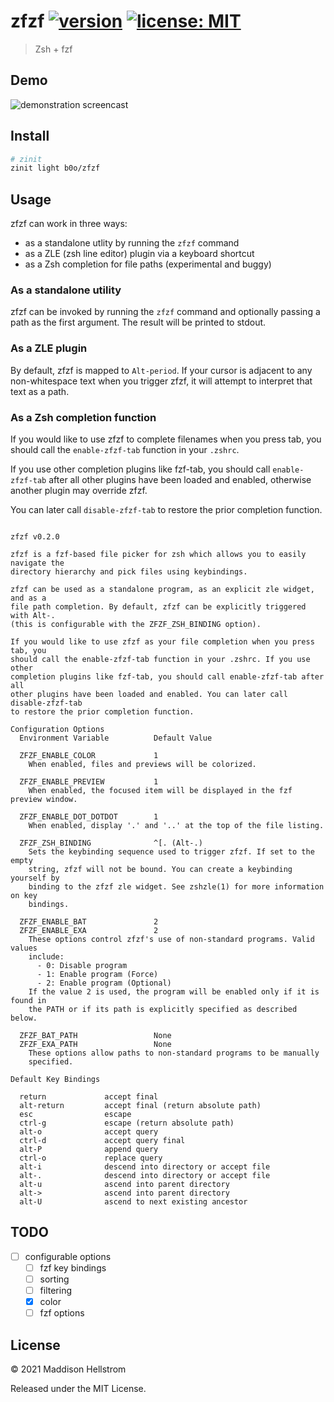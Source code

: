 # zfzf [![version](https://img.shields.io/github/v/tag/b0o/zfzf?style=flat&color=yellow&label=version&sort=semver)](https://github.com/b0o/zfzf/releases) [![license: MIT](https://img.shields.io/github/license/b0o/zfzf?style=flat&color=green)](https://mit-license.org)

> Zsh + fzf

## Demo

![demonstration screencast](https://user-images.githubusercontent.com/21299126/151639939-0709d636-52e6-45fd-af19-6ce49671c47a.gif)

## Install

```zsh
# zinit
zinit light b0o/zfzf
```

## Usage

zfzf can work in three ways:

- as a standalone utlity by running the `zfzf` command
- as a ZLE (zsh line editor) plugin via a keyboard shortcut
- as a Zsh completion for file paths (experimental and buggy)

### As a standalone utility

zfzf can be invoked by running the `zfzf` command and optionally passing a path
as the first argument. The result will be printed to stdout.

### As a ZLE plugin

By default, zfzf is mapped to `Alt-period`. If your cursor is adjacent to any
non-whitespace text when you trigger zfzf, it will attempt to interpret that
text as a path.

### As a Zsh completion function

If you would like to use zfzf to complete filenames when you press tab, you
should call the `enable-zfzf-tab` function in your `.zshrc`.

If you use other completion plugins like fzf-tab, you should call
`enable-zfzf-tab` after all other plugins have been loaded and enabled,
otherwise another plugin may override zfzf.

You can later call `disable-zfzf-tab` to restore the prior completion function.

<!-- USAGE -->

```

zfzf v0.2.0

zfzf is a fzf-based file picker for zsh which allows you to easily navigate the
directory hierarchy and pick files using keybindings.

zfzf can be used as a standalone program, as an explicit zle widget, and as a
file path completion. By default, zfzf can be explicitly triggered with Alt-.
(this is configurable with the ZFZF_ZSH_BINDING option).

If you would like to use zfzf as your file completion when you press tab, you
should call the enable-zfzf-tab function in your .zshrc. If you use other
completion plugins like fzf-tab, you should call enable-zfzf-tab after all
other plugins have been loaded and enabled. You can later call disable-zfzf-tab
to restore the prior completion function.

Configuration Options
  Environment Variable          Default Value

  ZFZF_ENABLE_COLOR             1
    When enabled, files and previews will be colorized.

  ZFZF_ENABLE_PREVIEW           1
    When enabled, the focused item will be displayed in the fzf preview window.

  ZFZF_ENABLE_DOT_DOTDOT        1
    When enabled, display '.' and '..' at the top of the file listing.

  ZFZF_ZSH_BINDING              ^[. (Alt-.)
    Sets the keybinding sequence used to trigger zfzf. If set to the empty
    string, zfzf will not be bound. You can create a keybinding yourself by
    binding to the zfzf zle widget. See zshzle(1) for more information on key
    bindings.

  ZFZF_ENABLE_BAT               2
  ZFZF_ENABLE_EXA               2
    These options control zfzf's use of non-standard programs. Valid values
    include:
      - 0: Disable program
      - 1: Enable program (Force)
      - 2: Enable program (Optional)
    If the value 2 is used, the program will be enabled only if it is found in
    the PATH or if its path is explicitly specified as described below.

  ZFZF_BAT_PATH                 None
  ZFZF_EXA_PATH                 None
    These options allow paths to non-standard programs to be manually
    specified.

Default Key Bindings

  return             accept final
  alt-return         accept final (return absolute path)
  esc                escape
  ctrl-g             escape (return absolute path)
  alt-o              accept query
  ctrl-d             accept query final
  alt-P              append query
  ctrl-o             replace query
  alt-i              descend into directory or accept file
  alt-.              descend into directory or accept file
  alt-u              ascend into parent directory
  alt->              ascend into parent directory
  alt-U              ascend to next existing ancestor

```

<!-- /USAGE -->

## TODO

- [ ] configurable options
  - [ ] fzf key bindings
  - [ ] sorting
  - [ ] filtering
  - [x] color
  - [ ] fzf options

## License

<!-- LICENSE -->

&copy; 2021 Maddison Hellstrom

Released under the MIT License.

<!-- /LICENSE -->

